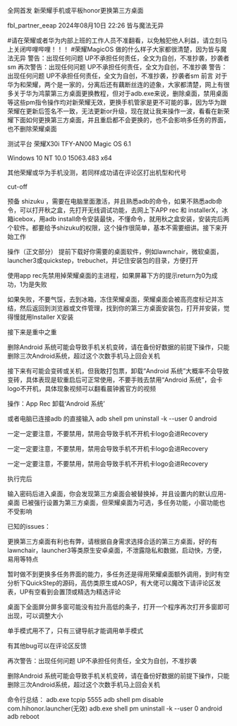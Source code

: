 全网首发  新荣耀手机或平板honor更换第三方桌面

fbl_partner_eeap
2024年08月10日 22:26
皆与魔法无异

#请在荣耀或者华为内部上班的工作人员不准翻看，以免触犯他人利益，请立刻马上关闭哔哩哔哩！！！
#荣耀MagicOS 做的什么样子大家都很清楚，因为皆与魔法无异
警告：出现任何问题 UP不承担任何责任，全文为自创，不准抄袭，抄袭者sm
再次警告：出现任何问题 UP不承担任何责任，全文为自创，不准抄袭
警告：出现任何问题 UP不承担任何责任，全文为自创，不准抄袭，抄袭者sm
前言
        对于华为和荣耀，两个是一家的，分离后还有藕断丝连的迹象，大家都清楚，网上有很多关于华为鸿蒙第三方桌面更换教程，但对于adb.exe来说，删除桌面，禁用桌面等这些pm指令操作均对新荣耀无效，更换手机管家是更不可能的事，因为华为跟荣耀在更新后签名不一致，无法更新or升级，现在就让我来操作一波，看看在新荣耀下面如何更换第三方桌面，并且重启都不会更换的，也不会影响多任务的界面，也不删除荣耀桌面



测试平台
荣耀X30i TFY-AN00 Magic OS 6.1

Windows 10 NT 10.0 15063.483 x64

其他荣耀或华为手机没测，若同样成功请在评论区打出机型和代号

cut-off

预备
shizuku ，需要在电脑里面激活，并且熟悉adb的命令，如果不熟悉adb命令，可以打开秋之盒，先打开无线调试功能，去网上下APP rec 和 installerX，冰箱icebox，用adb install命令安装最快，不懂命令，就用秋之盒安装，安装完后两个软件。都要给予shizuku的权限，这个操作很简单，基本不需要细讲。接下来开始工作


操作（正文部分）
提前下载好你需要的桌面软件，例如lawnchair，微软桌面，launcher3或quickstep，trebuchet，并记住安装包的目录，方便打开

使用app rec先禁用掉荣耀桌面的主进程，如果屏幕下方的提示return为0为成功，1为是失败

如果失败，不要气馁，去到冰箱，冻住荣耀桌面，荣耀桌面会被高亮度标记并冻结，然后返回到浏览器或文件管理，找到你的第三方桌面安装包，打开并安装，觉得慢就用Installer X安装

接下来是重中之重

删除Android 系统可能会导致手机关机变砖，请在备份好数据的前提下操作，只能删除三次Android系统，超过这个次数手机马上回会关机

接下来有可能会变砖或关机，但我敢打包票，卸载“Android 系统”大概率不会导致变砖，具体表现是软重启后可正常使用，不要手贱去禁用“Android 系统”，会卡logo不开机，具体现象视频可以翻看晨钟酱官方的视频

操作：App Rec 卸载‘Android 系统’ 

或者电脑已连接adb 的直接输入 adb shell pm uninstall -k --user 0 android

一定一定要注意，不要禁用，禁用会导致手机不开机卡logo会进Recovery

一定一定要注意，不要禁用，禁用会导致手机不开机卡logo会进Recovery

一定一定要注意，不要禁用，禁用会导致手机不开机卡logo会进Recovery

执行完后

输入密码后进入桌面，你会发现第三方桌面会被替换掉，并且设置内的默认应用-桌面  已被强行设置为第三方桌面，但荣耀桌面为可选，多任务功能，小窗功能也不受影响

已知的issues：

更换第三方桌面有利也有弊，请根据自身需求选择合适的第三方桌面，好的有lawnchair，launcher3等类原生安卓桌面，不泄露隐私和数据，启动快，方便，易用等特点

暂时做不到更换多任务界面的能力，多任务还是得用荣耀桌面额外调用，到时有空分析下QuickStep的源码，高仿类原生或AOSP，有大佬可以魔改下请评论区发表，UP有空看到会置顶或精选为精选评论

桌面下全面屏分屏多窗可能没有拉升高低的条子，打开一个程序再次打开多窗即可出现，可以调整大小

单手模式用不了，只有三键导航才能调用单手模式

有其他bug可以在评论区反馈

再次警告：出现任何问题 UP不承担任何责任，全文为自创，不准抄袭

删除Android 系统可能会导致手机关机变砖，请在备份好数据的前提下操作，只能删除三次Android系统，超过这个次数手机马上回会关机




命令行总结：
adb.exe tcpip 5555
adb shell pm disable com.hihonor.launcher(无效)
adb.exe shell pm uninstall -k --user 0 android
adb reboot
